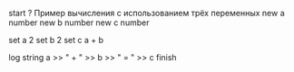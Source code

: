start
? Пример вычисления с использованием трёх переменных
new a number
new b number
new c number

set a 2
set b 2
set c a + b

log string a >> " + " >> b >> " = " >> c
finish
